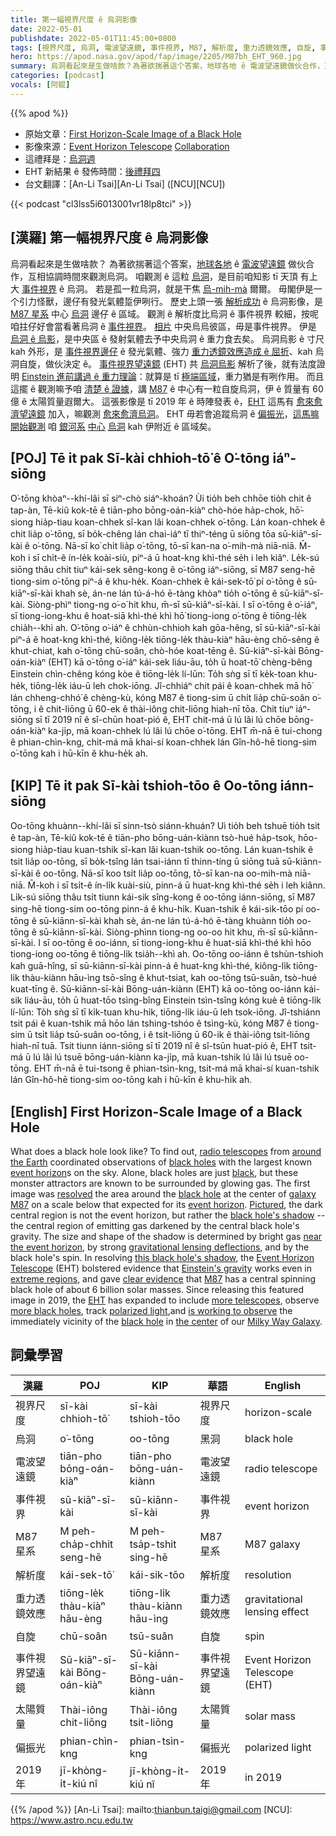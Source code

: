 ```yaml
---
title: 第一幅視界尺度 ê 烏洞影像
date: 2022-05-01
publishdate: 2022-05-01T11:45:00+0800
tags: [視界尺度, 烏洞, 電波望遠鏡, 事件視界, M87, 解析度, 重力透鏡效應, 自旋, 事件視界望遠鏡, EHT, 偏極光]
hero: https://apod.nasa.gov/apod/fap/image/2205/M87bh_EHT_960.jpg
summary: 烏洞看起來是生做啥款？為著欲揣著這个答案，地球各地 ê 電波望遠鏡做伙合作，互相協調時間來觀測烏洞。
categories: [podcast]
vocals: [阿錕]
---
```


{{% apod %}}

- 原始文章：[First Horizon-Scale Image of a Black Hole](https://apod.nasa.gov/apod/ap220501.html)
- 影像來源：[Event Horizon Telescope](https://eventhorizontelescope.org/) [Collaboration](https://eventhorizontelescope.org/organization)
- 這禮拜是：[烏洞週](https://svs.gsfc.nasa.gov/Gallery/BlackHoleWeek.html)
- EHT 新結果 ê 發佈時間：[後禮拜四](https://www.nsf.gov/news/news_summ.jsp?cntn_id=305028)
- 台文翻譯：[An-Li Tsai][An-Li Tsai] ([NCU][NCU])

{{< podcast "cl3lss5i6013001vr18lp8tci" >}}

## [漢羅] 第一幅視界尺度 ê 烏洞影像
烏洞看起來是生做啥款？
為著欲揣著這个答案，[地球各地][around the Earth] ê [電波望遠鏡][radio telescopes] 做伙合作，互相協調時間來觀測烏洞。
咱觀測 ê 這粒 [烏洞][black holes]，是目前咱知影 tī 天頂 有上大 [事件視界][event horizon 1] ê 烏洞。
若是孤一粒烏洞，就是干焦 [烏-mih-mà][black] 爾爾。
毋閣伊是一个引力怪獸，邊仔有發光氣體踅伊咧行。
歷史上頭一張 [解析成功][resolved] ê 烏洞影像，是 [M87 星系][galaxy M87 t] 中心 [烏洞][black hole 1] 邊仔 ê 區域。
觀測 ê 解析度比烏洞 ê 事件視界 較細，按呢咱拄仔好會當看著烏洞 ê [事件視界][event horizon 2]。
[相片][Pictured] 中央烏烏彼區，毋是事件視界。
伊是 [烏洞 ê 烏影][black hole's shadow]，是中央區 ê 發射氣體去予中央烏洞 ê 重力食去矣。
烏洞烏影 ê 寸尺 kah 外形，是 [事件視界邊仔][near the event horizon] ê 發光氣體、強力 [重力透鏡效應造成 ê 屈折][gravitational lensing deflections]、kah 烏洞自旋，做伙決定 ê。
[事件視界望遠鏡][Event Horizon Telescope] (EHT) 共 [烏洞烏影][this black hole's shadow] 解析了後，就有法度證明 [Einstein 進前講過 ê 重力理論][Einstein's gravity]：就算是 tī [極端區域][extreme regions]，重力猶是有咧作用。
而且這擺 ê 觀測嘛予咱 [清楚 ê 證據][clear evidence]，講 [M87][M87] ê 中心有一粒自旋烏洞，伊 ê 質量有 60 億 ê 太陽質量遐爾大。
這張影像是 tī 2019 年 ê 時陣發表 ê，[EHT][EHT] 這馬有 [愈來愈濟望遠鏡][more telescopes] 加入，嘛觀測 [愈來愈濟烏洞][more black holes t]。
EHT 毋若會追蹤烏洞 ê [偏振光][polarized light t]，[這馬嘛開始觀測][is working to observe] 咱 [銀河系][Milky Way Galaxy] [中心][the center] [烏洞][black hole 2] kah 伊附近 ê 區域矣。


## [POJ] Tē it pak Sī-kài chhioh-tō͘ ê O͘-tōng iáⁿ-siōng
O͘-tōng khòaⁿ--khí-lâi sī siⁿ-chò siáⁿ-khoán?
Ùi tio̍h beh chhōe tio̍h chit ê tap-àn, Tē-kiû kok-tē ê tiān-pho bōng-oán-kiàⁿ chò-hóe ha̍p-chok, hō͘-siong hia̍p-tiau koan-chhek sî-kan lâi koan-chhek o͘-tōng.
Lán koan-chhek ê chit lia̍p o͘-tōng, sī bo̍k-chêng lán chai-iáⁿ tī thiⁿ-téng ū siōng tōa sū-kiāⁿ-sī-kài ê o͘-tōng.
Nā-sī ko͘ chi̍t lia̍p o͘-tōng, tō-sī kan-na o͘-mih-mà niā-niā.
M̄-koh i sī chi̍t-ê ín-le̍k koài-siù, piⁿ-á ū hoat-kng khì-thé se̍h i leh kiâⁿ.
Le̍k-sú siōng thâu chi̍t tiuⁿ kái-sek sêng-kong ê o͘-tōng iáⁿ-siōng, sī M87 seng-hē tiong-sim o͘-tōng piⁿ-á ê khu-he̍k.
Koan-chhek ê kái-sek-tō͘ pí o͘-tōng ê sū-kiāⁿ-sī-kài khah sè, án-ne lán tú-á-hó ē-tàng khòaⁿ tio̍h o͘-tōng ê sū-kiāⁿ-sī-kài.
Siòng-phìⁿ tiong-ng o͘-o͘ hit khu, m̄-sī sū-kiāⁿ-sī-kài.
I sī o͘-tōng ê o͘-iáⁿ, sī tiong-iong-khu ê hoat-siā khì-thé khì hō͘ tiong-iong o͘-tōng ê tiōng-le̍k chia̍h--khì ah.
O͘-tōng o͘-iáⁿ ê chhùn-chhioh kah gōa-hêng, sī sū-kiāⁿ-sī-kài piⁿ-á ê hoat-kng khì-thé, kiông-le̍k tiōng-le̍k thàu-kiàⁿ hāu-èng chō-sêng ê khut-chiat, kah o͘-tōng chū-soân, chò-hóe koat-tēng ê.
Sū-kiāⁿ-sī-kài Bōng-oán-kiàⁿ (EHT) kā o͘-tōng o͘-iáⁿ kái-sek liáu-āu, to̍h ū hoat-tō͘ chèng-bêng Einstein chìn-chêng kóng kòe ê tiōng-le̍k lí-lūn: To̍h sǹg sī tī ke̍k-toan khu-he̍k, tiōng-le̍k iáu-ū leh chok-iōng.
Jî-chhiáⁿ chit pái ê koan-chhek mā hō͘ lán chheng-chhó͘ ê chèng-kù, kóng M87 ê tiong-sim ū chi̍t lia̍p chū-soân o͘-tōng, i ê chit-liōng ū 60-ek ê thài-iông chit-liōng hiah-nī tōa.
Chit tiuⁿ iáⁿ-siōng sī tī 2019 nî ê sî-chūn hoat-pió ê, EHT chit-má ū lú lâi lú chōe bōng-oán-kiàⁿ ka-ji̍p, mā koan-chhek lú lâi lú chōe o͘-tōng.
EHT m̄-nā ē tui-chong ê phian-chìn-kng, chit-má mā khai-sí koan-chhek lán Gîn-hô-hē tiong-sim o͘-tōng kah i hū-kīn ê khu-he̍k ah.

## [KIP]  Tē it pak Sī-kài tshioh-tōo ê Oo-tōng iánn-siōng
Oo-tōng khuànn--khí-lâi sī sinn-tsò siánn-khuán?
Uì tio̍h beh tshuē tio̍h tsit ê tap-àn, Tē-kiû kok-tē ê tiān-pho bōng-uán-kiànn tsò-hué ha̍p-tsok, hōo-siong hia̍p-tiau kuan-tshik sî-kan lâi kuan-tshik oo-tōng.
Lán kuan-tshik ê tsit lia̍p oo-tōng, sī bo̍k-tsîng lán tsai-iánn tī thinn-tíng ū siōng tuā sū-kiānn-sī-kài ê oo-tōng.
Nā-sī koo tsi̍t lia̍p oo-tōng, tō-sī kan-na oo-mih-mà niā-niā.
M̄-koh i sī tsi̍t-ê ín-li̍k kuài-siù, pinn-á ū huat-kng khì-thé se̍h i leh kiânn.
Li̍k-sú siōng thâu tsi̍t tiunn kái-sik sîng-kong ê oo-tōng iánn-siōng, sī M87 sing-hē tiong-sim oo-tōng pinn-á ê khu-hi̍k.
Kuan-tshik ê kái-sik-tōo pí oo-tōng ê sū-kiānn-sī-kài khah sè, án-ne lán tú-á-hó ē-tàng khuànn tio̍h oo-tōng ê sū-kiānn-sī-kài.
Siòng-phìnn tiong-ng oo-oo hit khu, m̄-sī sū-kiānn-sī-kài.
I sī oo-tōng ê oo-iánn, sī tiong-iong-khu ê huat-siā khì-thé khì hōo tiong-iong oo-tōng ê tiōng-li̍k tsia̍h--khì ah.
Oo-tōng oo-iánn ê tshùn-tshioh kah guā-hîng, sī sū-kiānn-sī-kài pinn-á ê huat-kng khì-thé, kiông-li̍k tiōng-li̍k thàu-kiànn hāu-ìng tsō-sîng ê khut-tsiat, kah oo-tōng tsū-suân, tsò-hué kuat-tīng ê.
Sū-kiānn-sī-kài Bōng-uán-kiànn (EHT) kā oo-tōng oo-iánn kái-sik liáu-āu, to̍h ū huat-tōo tsìng-bîng Einstein tsìn-tsîng kóng kuè ê tiōng-li̍k lí-lūn: To̍h sǹg sī tī ki̍k-tuan khu-hi̍k, tiōng-li̍k iáu-ū leh tsok-iōng.
Jî-tshiánn tsit pái ê kuan-tshik mā hōo lán tshing-tshóo ê tsìng-kù, kóng M87 ê tiong-sim ū tsi̍t lia̍p tsū-suân oo-tōng, i ê tsit-liōng ū 60-ik ê thài-iông tsit-liōng hiah-nī tuā.
Tsit tiunn iánn-siōng sī tī 2019 nî ê sî-tsūn huat-pió ê, EHT tsit-má ū lú lâi lú tsuē bōng-uán-kiànn ka-ji̍p, mā kuan-tshik lú lâi lú tsuē oo-tōng.
EHT m̄-nā ē tui-tsong ê phian-tsìn-kng, tsit-má mā khai-sí kuan-tshik lán Gîn-hô-hē tiong-sim oo-tōng kah i hū-kīn ê khu-hi̍k ah.


## [English] First Horizon-Scale Image of a Black Hole
What does a black hole look like?
To find out, [radio telescopes][radio telescopes] from [around the Earth][around the Earth] coordinated observations of [black holes][black holes] with the largest known [event horizon][event horizon 1]s on the sky.
Alone, black holes are just [black][black], but these monster attractors are known to be surrounded by glowing gas.
The first image was [resolved][resolved] the area around the [black hole][black hole 1] at the center of [galaxy M87][galaxy M87 e] on a scale below that expected for its [event horizon][event horizon 2].
[Pictured][Pictured], the dark central region is not the event horizon, but rather the [black hole's shadow][black hole's shadow] -- the central region of emitting gas darkened by the central black hole's gravity.
The size and shape of the shadow is determined by bright gas [near the event horizon][near the event horizon], by strong [gravitational lensing deflections][gravitational lensing deflections], and by the black hole's spin.
In resolving [this black hole's shadow][this black hole's shadow], the [Event Horizon Telescope][Event Horizon Telescope] (EHT) bolstered evidence that [Einstein's gravity][Einstein's gravity] works even in [extreme regions][extreme regions], and gave [clear evidence][clear evidence] that [M87][M87] has a central spinning black hole of about 6 billion solar masses.
Since releasing this featured image in 2019, the [EHT][EHT] has expanded to include [more telescopes][more telescopes], observe [more black holes][more black holes e], track [polarized light][polarized light e],and [is working to observe][is working to observe] the immediately vicinity of the [black hole][black hole 2] in [the center][the center] of our [Milky Way Galaxy][Milky Way Galaxy].


## 詞彙學習

|漢羅|POJ|KIP|華語|English|
|-|-|-|-|-|
|視界尺度|sī-kài chhioh-tō͘|sī-kài tshioh-tōo|視界尺度|horizon-scale|
|烏洞|o͘-tōng|oo-tōng|黑洞|black hole|
|電波望遠鏡|tiān-pho bōng-oán-kiàⁿ|tiān-pho bōng-uán-kiànn|電波望遠鏡|radio telescope|
|事件視界|sū-kiāⁿ-sī-kài|sū-kiānn-sī-kài|事件視界|event horizon|
|M87 星系|M peh-cha̍p-chhit seng-hē|M peh-tsa̍p-tshit sing-hē|M87 星系|M87 galaxy|
|解析度|kái-sek-tō͘|kái-sik-tōo|解析度|resolution|
|重力透鏡效應|tiōng-le̍k thàu-kiàⁿ hāu-èng|tiōng-li̍k thàu-kiànn hāu-ìng|重力透鏡效應|gravitational lensing effect|
|自旋|chū-soân|tsū-suân|自旋|spin|
|事件視界望遠鏡|Sū-kiāⁿ-sī-kài Bōng-oán-kiàⁿ|Sū-kiānn-sī-kài Bōng-uán-kiànn|事件視界望遠鏡|Event Horizon Telescope (EHT)|
|太陽質量|Thài-iông chit-liōng|Thài-iông tsit-liōng|太陽質量|solar mass|
|偏振光|phian-chìn-kng|phian-tsìn-kng|偏振光|polarized light|
|2019 年|jī-khòng-i̍t-kiú nî|jī-khòng-i̍t-kiú nî|2019 年|in 2019|

{{% /apod %}}
[An-Li Tsai]: mailto:thianbun.taigi@gmail.com
[NCU]: https://www.astro.ncu.edu.tw

[copyright]: https://apod.nasa.gov/apod/fap/lib/about_apod.html#srapply

[radio telescopes]:https://en.wikipedia.org/wiki/Radio_telescope
[around the Earth]:https://eventhorizontelescope.org/files/eht/files/eht_globes_physicstoday_marrone_east.jpeg
[black holes]:https://science.nasa.gov/astrophysics/focus-areas/black-holes
[event horizon 1]:https://en.wikipedia.org/wiki/Event_horizon#Event_horizon_of_a_black_hole
[black]:https://youtu.be/JoLEIiza9Bc
[resolved]:https://www.eso.org/public/usa/outreach/first-picture-of-a-black-hole/blog/
[black hole 1]:https://beta.nsf.gov/blackholes
[galaxy M87 e]:https://apod.nasa.gov/apod/ap210415.html
[galaxy M87 t]:https://apod.tw/daily/20210415/
[event horizon 2]:https://www.forbes.com/sites/startswithabang/2019/04/10/black-holes-are-real-and-spectacular-and-so-are-their-event-horizons/
[Pictured]:https://iopscience.iop.org/journal/2041-8205/page/Focus_on_EHT
[black hole's shadow]:https://www.esa.int/gsp/ACT/projects/blackhole_shadows.html
[near the event horizon]:https://www.youtube.com/watch?v=t-O-Qdh7VvQ
[gravitational lensing deflections]:https://apod.nasa.gov/htmltest/rjn_bht.html
[this black hole's shadow]:https://iopscience.iop.org/article/10.3847/2041-8213/ab0ec7
[Event Horizon Telescope]:https://eventhorizontelescope.org/about
[Einstein's gravity]:https://en.wikipedia.org/wiki/General_relativity
[extreme regions]:https://youtu.be/bciCbN8lc08
[clear evidence]:https://previews.123rf.com/images/aleksandrrr/aleksandrrr1606/aleksandrrr160600010/60185350-gray-kitten-and-microscope.jpg
[M87]:http://chandra.si.edu/photo/2019/black_hole/
[EHT]:https://eventhorizontelescope.org/science
[more telescopes]:https://eventhorizontelescope.org/array
[more black holes e]:https://apod.nasa.gov/apod/ap210804.html
[more black holes t]:https://apod.tw/daily/20210804/
[polarized light e]:https://apod.nasa.gov/apod/ap210331.html
[polarized light t]:https://apod.tw/daily/20210331/
[is working to observe]:https://www.inverse.com/science/milky-way-black-hole-image-prediction
[black hole 2]:https://apod.nasa.gov/apod/ap011029.html
[the center]:https://apod.nasa.gov/apod/ap180729.html
[Milky Way Galaxy]:https://solarsystem.nasa.gov/resources/285/the-milky-way-galaxy/
